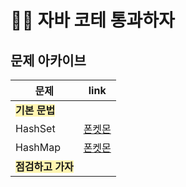 # 🧑‍💻 자바 코테 통과하자

## 문제 아카이브
| 문제                                                          | link                                |
|-------------------------------------------------------------|-------------------------------------| 
| <span style="background-color: #fff5b1;">**기본 문법**</span>   |
| HashSet                                                     | [폰켓몬](src/main/java/algo/programmers/폰켓몬.java) |
| HashMap                                                     | [폰켓몬](src/main/java/algo/programmers/완주하지_못한_선수.java) |
| <span style="background-color: #fff5b1;">**점검하고 가자**</span> |   
